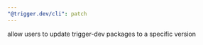 ```yaml
---
"@trigger.dev/cli": patch
---
```


allow users to update trigger-dev packages to a specific version
